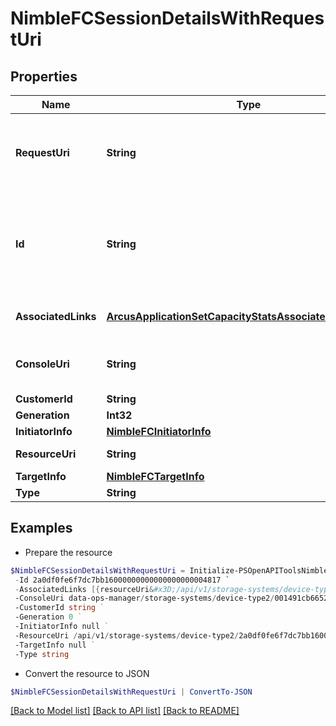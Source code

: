 # NimbleFCSessionDetailsWithRequestUri
## Properties

Name | Type | Description | Notes
------------ | ------------- | ------------- | -------------
**RequestUri** | **String** | requestUri for detailed Fibre Channel Session object | [optional] 
**Id** | **String** | Unique identifier of the Fibre Channel session. A 42 digit hexadecimal number. | [optional] 
**AssociatedLinks** | [**ArcusApplicationSetCapacityStatsAssociatedLinksInner[]**](ArcusApplicationSetCapacityStatsAssociatedLinksInner.md) | Associated Links Details | [optional] 
**ConsoleUri** | **String** | consoleUri for detailed storage object | [optional] 
**CustomerId** | **String** | customerId | [optional] 
**Generation** | **Int32** | generation | [optional] 
**InitiatorInfo** | [**NimbleFCInitiatorInfo**](NimbleFCInitiatorInfo.md) |  | [optional] 
**ResourceUri** | **String** | Link to the object URI | [optional] 
**TargetInfo** | [**NimbleFCTargetInfo**](NimbleFCTargetInfo.md) |  | [optional] 
**Type** | **String** | type | [optional] 

## Examples

- Prepare the resource
```powershell
$NimbleFCSessionDetailsWithRequestUri = Initialize-PSOpenAPIToolsNimbleFCSessionDetailsWithRequestUri  -RequestUri api/v1/storage-systems/device-type2/2a0df0fe6f7dc7bb16000000000000000000004817/fibre-channel-sessions/2a0df0fe6f7dc7bb16000000000000000000004007 `
 -Id 2a0df0fe6f7dc7bb16000000000000000000004817 `
 -AssociatedLinks [{resourceUri&#x3D;/api/v1/storage-systems/device-type2/2a0df0fe6f7dc7bb16000000000000000000004817, type&#x3D;storage-systems}] `
 -ConsoleUri data-ops-manager/storage-systems/device-type2/001491cb6652a03a6b000000000000000000000001/fibre-channel-sessions/071491cb6652a03a6b000000000000000000000006 `
 -CustomerId string `
 -Generation 0 `
 -InitiatorInfo null `
 -ResourceUri /api/v1/storage-systems/device-type2/2a0df0fe6f7dc7bb16000000000000000000004817 `
 -TargetInfo null `
 -Type string
```

- Convert the resource to JSON
```powershell
$NimbleFCSessionDetailsWithRequestUri | ConvertTo-JSON
```

[[Back to Model list]](../README.md#documentation-for-models) [[Back to API list]](../README.md#documentation-for-api-endpoints) [[Back to README]](../README.md)

